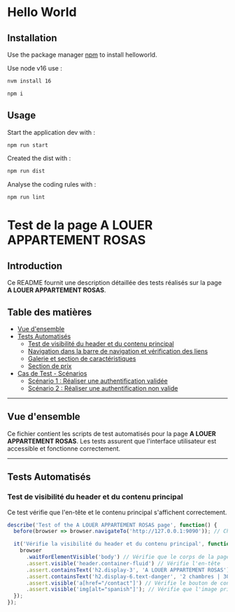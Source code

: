 # Hello World

## Installation

Use the package manager [npm](https://www.npmjs.com/) to install helloworld.

Use node v16 use :
```bash
nvm install 16
```

```bash
npm i
```

## Usage

Start the application dev with :

```bash
npm run start
```

Created the dist with :

```bash
npm run dist
```

Analyse the coding rules with :

```bash
npm run lint
```

# Test de la page A LOUER APPARTEMENT ROSAS

## Introduction
Ce README fournit une description détaillée des tests réalisés sur la page **A LOUER APPARTEMENT ROSAS**.

## Table des matières
- [Vue d'ensemble](#overview)
- [Tests Automatisés](#automated-tests)
  - [Test de visibilité du header et du contenu principal](#test-header-main-content)
  - [Navigation dans la barre de navigation et vérification des liens](#test-navigation-links)
  - [Galerie et section de caractéristiques](#test-gallery-features)
  - [Section de prix](#test-pricing-section)
- [Cas de Test - Scénarios](#test-scenarios)
  - [Scénario 1 : Réaliser une authentification validée](#scenario1-authentication-success)
  - [Scénario 2 : Réaliser une authentification non valide](#scenario2-authentication-failure)

---

## Vue d'ensemble
Ce fichier contient les scripts de test automatisés pour la page **A LOUER APPARTEMENT ROSAS**. Les tests assurent que l'interface utilisateur est accessible et fonctionne correctement.

---

## Tests Automatisés

### Test de visibilité du header et du contenu principal
Ce test vérifie que l'en-tête et le contenu principal s'affichent correctement.

```javascript
describe('Test of the A LOUER APPARTEMENT ROSAS page', function() {
  before(browser => browser.navigateTo('http://127.0.0.1:9090')); // Changez l'URL si nécessaire

  it('Vérifie la visibilité du header et du contenu principal', function(browser) {
    browser
      .waitForElementVisible('body') // Vérifie que le corps de la page charge
      .assert.visible('header.container-fluid') // Vérifie l'en-tête
      .assert.containsText('h2.display-3', 'A LOUER APPARTEMENT ROSAS') // Vérifie le titre principal
      .assert.containsText('h2.display-6.text-danger', '2 chambres | 30 m de la plage') // Vérifie sous-titre
      .assert.visible('a[href="/contact"]') // Vérifie le bouton de contact
      .assert.visible('img[alt="spanish"]'); // Vérifie que l'image principale se charge
  });
});

